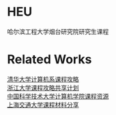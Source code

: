 # HEU
哈尔滨工程大学烟台研究院研究生课程
# Related Works
[清华大学计算机系课程攻略](https://github.com/PKUanonym/REKCARC-TSC-UHT)  
[浙江大学课程攻略共享计划](https://github.com/QSCTech/zju-icicles)  
[中国科学技术大学计算机学院课程资源](https://github.com/USTC-Resource/USTC-Course)  
[上海交通大学课程材料分享](https://github.com/CoolPhilChen/SJTU-Courses/)  
